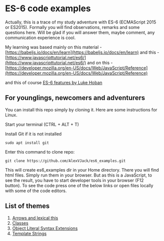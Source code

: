 # ES-6 code examples

Actually, this is a trace of my study adventure with ES-6 (ECMAScript 2015 or ES2015). Formally you will find observations, remarks and some questions here. Will be glad if you will answer them, maybe comment, any communication experience is cool.

My learning was based mainly on this material - [https://babeljs.io/docs/en/learn](https://babeljs.io/docs/en/learn)
and this - [https://www.javascripttutorial.net/es6/](https://www.javascripttutorial.net/es6/)
and on this - [https://developer.mozilla.org/en-US/docs/Web/JavaScript/Reference](https://developer.mozilla.org/en-US/docs/Web/JavaScript/Reference)

and this of course [ES-6 features by Luke Hoban](https://github.com/lukehoban/es6features#enhanced-object-literals)

## For younglings, newcomers and adventurers

You can install this repo simply by cloning it. Here are some instructions for Linux.

Start your terminal (CTRL + ALT + T)

Install Git if it is not installed
```
sudo apt install git
```
Enter this command to clone repo:
```
git clone https://github.com/AlexVJack/es6_examples.git
``` 

This will create es6_examples dir in your Home directory. There you will find html files. Simply run them in your browser. But as this is a JavaScript, to see the result, you have to start developer tools in your browser (F12 button). To see the code press one of the below links or open files locally with some of the code editors.

## List of themes

1. [Arrows and lexical this](arrows_and_lexic_this.html)
2. [Classes](classes.html)
3. [Object Literal Syntax Extensions](object_literal_syntax_ext.html)
4. [Template Strings](template_strings.html)